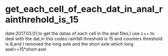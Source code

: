 # get_each_cell_of_each_dat_in_anal_rainthrehold_is_15
date:2017.03.01,to get the datas of each cell in the anal files,I use c++ to deal with the dat,in this codes rainfall threshold is 15 and counters threshold is 8,and I removed the long axle and the short axle which long axel>=15*short axel 
